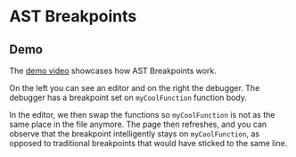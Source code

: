 # AST Breakpoints



## Demo

The [demo video](demo.mp4) showcases how AST Breakpoints work.

On the left you can see an editor and on the right the debugger.
The debugger has a breakpoint set on `myCoolFunction` function body.

In the editor, we then swap the functions so `myCoolFunction` is not as the same place
in the file anymore. The page then refreshes, and you can observe that the breakpoint
intelligently stays on `myCoolFunction`, as opposed to traditional breakpoints that
would have sticked to the same line.

